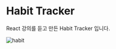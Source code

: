 # Habit Tracker
 React 강의를 듣고 만든 Habit Tracker 입니다.
 
 ![habit](https://user-images.githubusercontent.com/85146819/132989292-0f2cd416-6e1c-424b-b41e-477eb6cb2e54.png)

 
